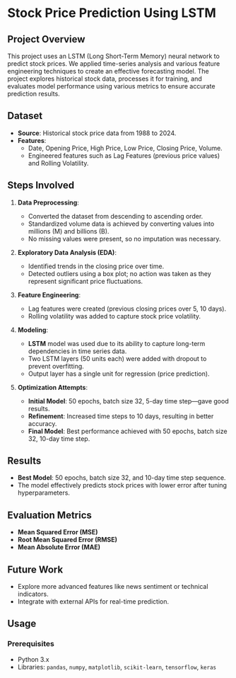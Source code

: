 # Stock Price Prediction Using LSTM

## Project Overview

This project uses an LSTM (Long Short-Term Memory) neural network to predict stock prices. We applied time-series analysis and various feature engineering techniques to create an effective forecasting model. The project explores historical stock data, processes it for training, and evaluates model performance using various metrics to ensure accurate prediction results.

## Dataset

- **Source**: Historical stock price data from 1988 to 2024.
- **Features**: 
  - Date, Opening Price, High Price, Low Price, Closing Price, Volume.
  - Engineered features such as Lag Features (previous price values) and Rolling Volatility.

## Steps Involved

1. **Data Preprocessing**:
   - Converted the dataset from descending to ascending order.
   - Standardized volume data is achieved by converting values into millions (M) and billions (B).
   - No missing values were present, so no imputation was necessary.

2. **Exploratory Data Analysis (EDA)**:
   - Identified trends in the closing price over time.
   - Detected outliers using a box plot; no action was taken as they represent significant price fluctuations.
   
3. **Feature Engineering**:
   - Lag features were created (previous closing prices over 5, 10 days).
   - Rolling volatility was added to capture stock price volatility.

4. **Modeling**:
   - **LSTM** model was used due to its ability to capture long-term dependencies in time series data.
   - Two LSTM layers (50 units each) were added with dropout to prevent overfitting.
   - Output layer has a single unit for regression (price prediction).

5. **Optimization Attempts**:
   - **Initial Model**: 50 epochs, batch size 32, 5-day time step—gave good results.
   - **Refinement**: Increased time steps to 10 days, resulting in better accuracy.
   - **Final Model**: Best performance achieved with 50 epochs, batch size 32, 10-day time step.
## Results

- **Best Model**: 50 epochs, batch size 32, and 10-day time step sequence.
- The model effectively predicts stock prices with lower error after tuning hyperparameters.

## Evaluation Metrics

- **Mean Squared Error (MSE)**
- **Root Mean Squared Error (RMSE)**
- **Mean Absolute Error (MAE)**

## Future Work

- Explore more advanced features like news sentiment or technical indicators.
- Integrate with external APIs for real-time prediction.


## Usage

### Prerequisites
- Python 3.x
- Libraries: `pandas`, `numpy`, `matplotlib`, `scikit-learn`, `tensorflow`, `keras`
